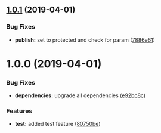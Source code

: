 ## [1.0.1](https://module.kopaxgroup.com/rollup-umd/test/compare/v1.0.0...v1.0.1) (2019-04-01)


### Bug Fixes

* **publish:** set to protected and check for param ([7886e61](https://module.kopaxgroup.com/rollup-umd/test/commit/7886e61))

# 1.0.0 (2019-04-01)


### Bug Fixes

* **dependencies:** upgrade all dependencies ([e92bc8c](https://module.kopaxgroup.com/rollup-umd/test/commit/e92bc8c))


### Features

* **test:** added test feature ([80750be](https://module.kopaxgroup.com/rollup-umd/test/commit/80750be))
